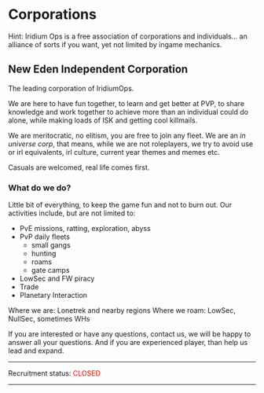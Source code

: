 # Corporations

Hint: Iridium Ops is a free association of corporations and individuals... an alliance of sorts if you want, yet not limited by ingame mechanics.

## New Eden Independent Corporation

The leading corporation of IridiumOps.

We are here to have fun together, to learn and get better at PVP, to share knowledge and work together to achieve more than an individual could do alone, while making loads of ISK and getting cool killmails.

We are meritocratic, no elitism, you are free to join any fleet. We are an *in universe corp*, that means, while we are not roleplayers, we try to avoid use or irl equivalents, irl culture, current year themes and memes etc.

Casuals are welcomed, real life comes first.

### What do we do?

Little bit of everything, to keep the game fun and not to burn out. Our activities include, but are not limited to:

- PvE missions, ratting, exploration, abyss
- PvP daily fleets
   - small gangs
   - hunting
   - roams
   - gate camps
- LowSec and FW piracy
- Trade
- Planetary Interaction

Where we are: Lonetrek and nearby regions
Where we roam: LowSec, NullSec, sometimes WHs

If you are interested or have any questions, contact us, we will be happy to answer all your questions.
And if you are experienced player, than help us lead and expand.

------

Recruitment status: <span style="color:red;">CLOSED</span>

------

